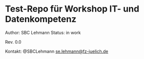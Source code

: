 # Test-Repo für Workshop IT- und Datenkompetenz

Author: SBC Lehmann
Status: in work

Rev. 0.0

Kontakt: @SBCLehmann se.lehmann@fz-juelich.de
